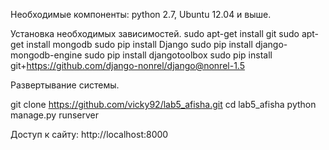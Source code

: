 Необходимые компоненты: python 2.7, Ubuntu 12.04 и выше.

Установка необходимых зависимостей.
sudo apt-get install git
sudo apt-get install mongodb
sudo pip install Django 
sudo pip install django-mongodb-engine 
sudo pip install djangotoolbox
sudo pip install git+https://github.com/django-nonrel/django@nonrel-1.5

Развертывание системы.

git clone https://github.com/vicky92/lab5_afisha.git
cd lab5_afisha
python manage.py runserver

Доступ к сайту: http://localhost:8000

